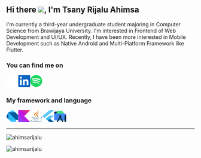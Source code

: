 ## Hi there <img src="https://media.giphy.com/media/hvRJCLFzcasrR4ia7z/giphy.gif" width="25px">, I'm Tsany Rijalu Ahimsa
I'm currently a third-year undergraduate student majoring in Computer Science from Brawijaya University. I'm interested in Frontend of Web Development and UI/UX. Recently, I have been more interested in Mobile Development such as Native Android and Multi-Platform Framework like Flutter.

### You can find me on
<p align="left">
  <a href="https://github.com/ahimsarijalu">
    <img align="left" alt="GitHub" height="32" width="32" src="assets/github.png">
  </a>
  <a href="https://www.linkedin.com/in/ahimsarijalu">
    <img align="left" alt="LinkedIn" height="32" width="32" src="assets/linkedin.svg">
  </a>
  <a href="https://open.spotify.com/user/mantapbre?si=d1479bb109b44b05">
    <img  alt="Spotify" height="32" width="32" src="assets/spotify.svg">
  </a>
<p/>

### My framework and language
<p align="left">
  <a href="https://dart.dev/">
    <img align="left" alt="Dart" height="32" width="32" src="assets/dart.svg">
  </a>
  <a href="https://kotlinlang.org/">
    <img align="left" alt="Kotlin" height="32" width="32" src="assets/kotlin.svg">
  </a>
  <a href="https://www.java.com/">
    <img align="left" alt="Java" height="32" width="32" src="assets/java.svg">
  </a>
  <a href="https://flutter.dev/">
    <img align="left" alt="Flutter" height="32" width="32" src="assets/flutter.svg">
  </a>
  <a href="https://developer.android.com/studio">
    <img alt="Android Studio" height="32" width="32" src="assets/androidstudio.svg">
  </a>
<p/>

<hr/>

<p><a align="left" > <img src="https://github-readme-stats.vercel.app/api?username=ahimsarijalu&show_icons=true&layout=compact&theme=gotham" alt="ahimsarijalu" /></p>
<p><a align="left" > <img src="https://github-readme-stats.vercel.app/api/top-langs/?username=ahimsarijalu&layout=compact&theme=gotham" alt="ahimsarijalu" /></p>
